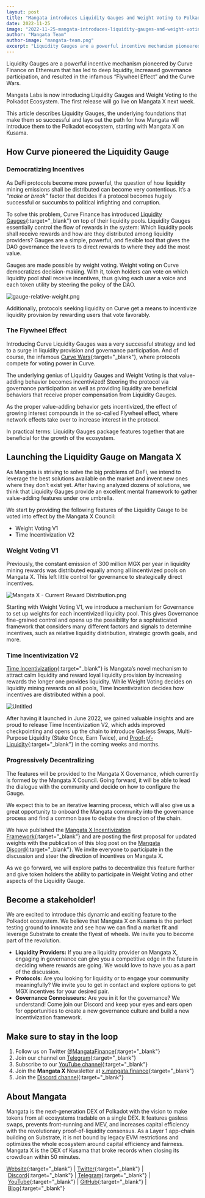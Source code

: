 ```yaml
---
layout: post
title: "Mangata introduces Liquidity Gauges and Weight Voting to Polkadot"
date: 2022-11-25
image: "2022-11-25-mangata-introduces-liquidity-gauges-and-weight-voting.png"
author: "Mangata Team"
author-image: "mangata-team.png"
excerpt: "Liquidity Gauges are a powerful incentive mechanism pioneered by Curve Finance on Ethereum that has led to deep liquidity, increased governance participation, and resulted in the infamous “Flywheel Effect” and the Curve Wars. Mangata Labs is now introducing Liquidity Gauges and Weight Voting to the Polkadot Ecosystem. The first release will go live on Mangata X next week."
---
```


Liquidity Gauges are a powerful incentive mechanism pioneered by Curve Finance on Ethereum that has led to deep liquidity, increased governance participation, and resulted in the infamous “Flywheel Effect” and the Curve Wars.

Mangata Labs is now introducing Liquidity Gauges and Weight Voting to the Polkadot Ecosystem. The first release will go live on Mangata X next week.

This article describes Liquidity Gauges, the underlying foundations that make them so successful and lays out the path for how Mangata will introduce them to the Polkadot ecosystem, starting with Mangata X on Kusama.


## How Curve pioneered the Liquidity Gauge

### Democratizing Incentives

As DeFi protocols become more powerful, the question of how liquidity mining emissions shall be distributed can become very contentious. It’s a *“make or break”* factor that decides if a protocol becomes hugely successful or succumbs to political infighting and corruption.

To solve this problem, Curve Finance has introduced [Liquidity Gauges](https://curve.readthedocs.io/dao-gauges.html){:target="\_blank"} on top of their liquidity pools. Liquidity Gauges essentially control the flow of rewards in the system: Which liquidity pools shall receive rewards and how are they distributed among liquidity providers? Gauges are a simple, powerful, and flexible tool that gives the DAO governance the levers to direct rewards to where they add the most value.

Gauges are made possible by weight voting. Weight voting on Curve democratizes decision-making. With it, token holders can vote on which liquidity pool shall receive incentives, thus giving each user a voice and each token utility by steering the policy of the DAO.

![gauge-relative-weight.png](/assets/posts/2022-11-25-mangata-introduces-liquidity-gauges-and-weight-voting-curve.png)

Additionally, protocols seeking liquidity on Curve get a means to incentivize liquidity provision by rewarding users that vote favorably.

### The Flywheel Effect

Introducing Curve Liquidity Gauges was a very successful strategy and led to a surge in liquidity provision and governance participation. And of course, the infamous [Curve Wars](https://www.youtube.com/watch?v=-0Q3fp-wzXI){:target="\_blank"}, where protocols compete for voting power in Curve.

The underlying genius of Liquidity Gauges and Weight Voting is that value-adding behavior becomes incentivized! Steering the protocol via governance participation as well as providing liquidity are beneficial behaviors that receive proper compensation from Liquidity Gauges.

As the proper value-adding behavior gets incentivized, the effect of growing interest compounds in the so-called Flywheel effect, where network effects take over to increase interest in the protocol.

In practical terms: Liquidity Gauges package features together that are beneficial for the growth of the ecosystem.

## Launching the Liquidity Gauge on Mangata X

As Mangata is striving to solve the big problems of DeFi, we intend to leverage the best solutions available on the market and invent new ones where they don’t exist yet. After having analyzed dozens of solutions, we think that Liquidity Gauges provide an excellent mental framework to gather value-adding features under one umbrella.

We start by providing the following features of the Liquidity Gauge to be voted into effect by the Mangata X Council:

- Weight Voting V1
- Time Incentivization V2

### Weight Voting V1

Previously, the constant emission of 300 million MGX per year in liquidity mining rewards was distributed equally among all incentivized pools on Mangata X. This left little control for governance to strategically direct incentives.

![Mangata X - Current Reward Distribution.png](/assets/posts/2022-11-25-mangata-introduces-liquidity-gauges-and-weight-voting-current.png)

Starting with Weight Voting V1, we introduce a mechanism for Governance to set up weights for each incentivized liquidity pool. This gives Governance fine-grained control and opens up the possibility for a sophisticated framework that considers many different factors and signals to determine incentives, such as relative liquidity distribution, strategic growth goals, and more.

### Time Incentivization V2

[Time Incentivization](https://blog.mangata.finance/blog/2022-07-19-time-incentivization/){:target="\_blank"} is Mangata’s novel mechanism to attract calm liquidity and reward loyal liquidity provision by increasing rewards the longer one provides liquidity. While Weight Voting decides on liquidity mining rewards on all pools, Time Incentivization decides how incentives are distributed within a pool.

![Untitled](/assets/posts/2022-11-25-mangata-introduces-liquidity-gauges-and-weight-voting-time-incentivization.png)

After having it launched in June 2022, we gained valuable insights and are proud to release Time Incentivization V2, which adds improved checkpointing and opens up the chain to introduce Gasless Swaps, Multi-Purpose Liquidity (Stake Once, Earn Twice), and [Proof-of-Liquidity](https://blog.mangata.finance/blog/2021-11-08-proof-of-liquidity/){:target="\_blank"} in the coming weeks and months.

### Progressively Decentralizing

The features will be provided to the Mangata X Governance, which currently is formed by the Mangata X Council. Going forward, it will be able to lead the dialogue with the community and decide on how to configure the Gauge.

We expect this to be an iterative learning process, which will also give us a great opportunity to onboard the Mangata community into the governance process and find a common base to debate the direction of the chain.

We have published the [Mangata X Incentivization Framework](https://www.notion.so/DRAFT-Mangata-X-Incentivization-Framework-b1695afba51a4f51a8c75c0d2f7edf5a){:target="\_blank"} and are posting the first proposal for updated weights with the publication of this blog post on the [Mangata Discord](https://discord.gg/mangata){:target="\_blank"}. We invite everyone to participate in the discussion and steer the direction of incentives on Mangata X.

As we go forward, we will explore paths to decentralize this feature further and give token holders the ability to participate in Weight Voting and other aspects of the Liquidity Gauge.

## Become a stakeholder!

We are excited to introduce this dynamic and exciting feature to the Polkadot ecosystem. We believe that Mangata X on Kusama is the perfect testing ground to innovate and see how we can find a market fit and leverage Substrate to create the flyest of wheels. We invite you to become part of the revolution.

- **Liquidity Providers:** If you are a liquidity provider on Mangata X, engaging in governance can give you a competitive edge in the future in deciding where rewards are going. We would love to have you as a part of the discussion.
- **Protocols:** Are you looking for liquidity or to engage your community meaningfully? We invite you to get in contact and explore options to get MGX incentives for your desired pair.
- **Governance Connoisseurs:** Are you in it for the governance? We understand! Come join our Discord and keep your eyes and ears open for opportunities to create a new governance culture and build a new incentivization framework.


## Make sure to stay in the loop

1. Follow us on Twitter [@MangataFinance](https://twitter.com/MangataFinance){:target="\_blank"}
2. Join our channel on [Telegram](https://t.me/mgtfi){:target="\_blank"} 
3. Subscribe to our [YouTube channel](http://youtube.com/c/MangataFinance){:target="\_blank"}
4. Join the **Mangata X** Newsletter at [x.mangata.finance](https://x.mangata.finance/){:target="\_blank"}
5. Join the [Discord channel](https://discord.gg/mangata){:target="\_blank"}

## About Mangata

Mangata is the next-generation DEX of Polkadot with the vision to make tokens from all ecosystems tradable on a single DEX. It features gasless swaps, prevents front-running and MEV, and increases capital efficiency with the revolutionary proof-of-liquidity consensus. As a Layer 1 app-chain building on Substrate, it is not bound by legacy EVM restrictions and optimizes the whole ecosystem around capital efficiency and fairness. Mangata X is the DEX of Kusama that broke records when closing its crowdloan within 50 minutes.

[Website](https://mangata.finance/){:target="\_blank"} | [Twitter](https://twitter.com/MangataFinance){:target="\_blank"} | [Discord](https://discord.com/invite/mangata){:target="\_blank"} | [Telegram](https://t.me/mgtfi){:target="\_blank"} | [YouTube](https://www.youtube.com/c/mangatafinance/){:target="\_blank"} | [GitHub](https://github.com/mangata-finance){:target="\_blank"} | [Blog](https://blog.mangata.finance/){:target="\_blank"}

